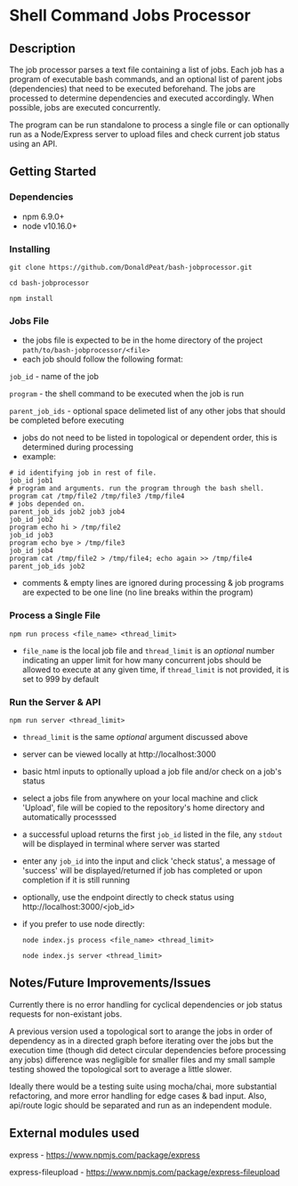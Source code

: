# Shell Command Jobs Processor

## Description

The job processor parses a text file containing a list of jobs. Each job has a program of executable bash commands, and an optional list of parent jobs (dependencies) that need to be executed beforehand. The jobs are processed to determine dependencies and executed accordingly. When possible, jobs are executed concurrently. 

The program can be run standalone to process a single file or can optionally run as a Node/Express server to upload files and check current job status using an API.

## Getting Started

### Dependencies

* npm 6.9.0+
* node v10.16.0+

### Installing

`git clone https://github.com/DonaldPeat/bash-jobprocessor.git`

`cd bash-jobprocessor`

`npm install`

### Jobs File

* the jobs file is expected to be in the home directory of the project `path/to/bash-jobprocessor/<file>`
* each job should follow the following format:

 `job_id` - name of the job

 `program` - the shell command to be executed when the job is run

 `parent_job_ids` - optional space delimeted list of any other jobs that should be completed before executing

* jobs do not need to be listed in topological or dependent order, this is determined during processing
* example:
 ```
 # id identifying job in rest of file.
 job_id job1
 # program and arguments. run the program through the bash shell.
 program cat /tmp/file2 /tmp/file3 /tmp/file4
 # jobs depended on.
 parent_job_ids job2 job3 job4
 job_id job2
 program echo hi > /tmp/file2
 job_id job3
 program echo bye > /tmp/file3
 job_id job4
 program cat /tmp/file2 > /tmp/file4; echo again >> /tmp/file4
 parent_job_ids job2
 ```
* comments & empty lines are ignored during processing & job programs are expected to be one line (no line breaks within the program)

### Process a Single File

  `npm run process <file_name> <thread_limit>` 

* `file_name` is the local job file and `thread_limit` is an *optional* number indicating an upper limit for how many  concurrent jobs should be allowed to execute at any given time, if `thread_limit` is not provided, it is set to 999 by default

### Run the Server & API

  `npm run server <thread_limit>`

* `thread_limit` is the same *optional* argument discussed above

* server can be viewed locally at http://localhost:3000

* basic html inputs to optionally upload a job file and/or check on a job's status

* select a jobs file from anywhere on your local machine and click 'Upload', file will be copied to the repository's home directory and automatically processsed

* a successful upload returns the first `job_id` listed in the file, any `stdout` will be displayed in terminal where server was started

* enter any `job_id` into the input and click 'check status', a message of 'success' will be displayed/returned if job has completed or upon completion if it is still running 

* optionally, use the endpoint directly to check status using http://localhost:3000/<job_id> 

* if you prefer to use node directly:

  `node index.js process <file_name> <thread_limit>` 

  `node index.js server <thread_limit>`


## Notes/Future Improvements/Issues

Currently there is no error handling for cyclical dependencies or job status requests for non-existant jobs. 

A previous version used a topological sort to arange the jobs in order of dependency as in a directed graph before iterating over the jobs but the execution time (though did detect circular dependencies before processing any jobs) difference was negligible for smaller files and my small sample testing showed the topological sort to average a little slower. 

Ideally there would be a testing suite using mocha/chai, more substantial refactoring, and more error handling for edge cases & bad input. Also, api/route logic should be separated and run as an independent module.

## External modules used

express - https://www.npmjs.com/package/express

express-fileupload - https://www.npmjs.com/package/express-fileupload
